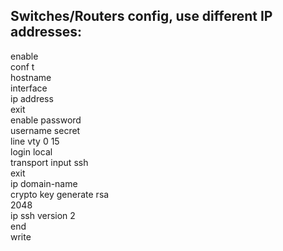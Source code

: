 ## Switches/Routers config, use different IP addresses:

enable  
conf t  
hostname <devicename>  
interface <fast or gig> <interface number>  
ip address <ip address> <subnet mask>  
exit  
enable password <password>  
username <username> secret <password>  
line vty 0 15  
login local  
transport input ssh  
exit  
ip domain-name <domain name>  
crypto key generate rsa  
2048  
ip ssh version 2  
end  
write  



